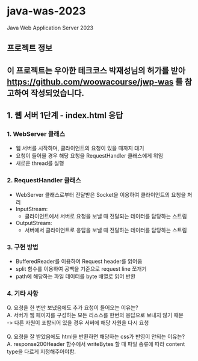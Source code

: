 # java-was-2023

Java Web Application Server 2023

## 프로젝트 정보 

이 프로젝트는 우아한 테크코스 박재성님의 허가를 받아 https://github.com/woowacourse/jwp-was 
를 참고하여 작성되었습니다.
-------------------------------

## 1. 웹 서버 1단계 - index.html 응답
### 1. WebServer 클래스
- 웹 서버를 시작하며, 클라이언트의 요청이 있을 때까지 대기
- 요청이 들어올 경우 해당 요청을 RequestHandler 클래스에게 위임
- 새로운 thread를 실행

### 2. RequestHandler 클래스
- WebServer 클래스로부터 전달받은 Socket을 이용하여 클라이언트의 요청을 처리
- InputStream:
  - 클라이언트에서 서버로 요청을 보낼 때 전달되는 데이터를 담당하는 스트림
- OutputStream:
  - 서버에서 클라이언트로 응답을 보낼 때 전달하는 데이터를 담당하는 스트림
### 3. 구현 방법
- BufferedReader를 이용하여 Request header를 읽어옴
- split 함수를 이용하여 공백을 기준으로 request line 쪼개기
- path에 해당하는 파일 데이터를 byte 배열로 읽어 반환
### 4. 기타 사항
Q. 요청을 한 번만 보냈음에도 추가 요청이 들어오는 이유는?<br>
A. 서버가 웹 페이지를 구성하는 모든 리소스를 한번의 응답으로 보내지 않기 때문<br>
-> 다른 자원이 포함되어 있을 경우 서버에 해당 자원을 다시 요청<br><br>
Q. 요청을 잘 받았음에도 html을 반환하면 해당하는 css가 반영이 안되는 이유는?<br>
A. response200Header 함수에서 writeBytes 할 때 파일 종류에 따라 content type을 다르게 지정해주어야함.
